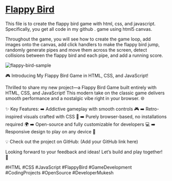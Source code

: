 # [Flappy Bird](https://youtube.com/@life_mukeshnath?si=wB7Rk_eQqd6-H0Kr)

This file is  to create the flappy bird game with html, css, and javascript. Specifically, you get all code in my github . game using html5 canvas. 

Throughout the game, you will see how to create the game loop, add images onto the canvas, add click handlers to make the flappy bird jump, randomly generate pipes and move them across the screen, detect collisions between the flappy bird and each pipe, and add a running score. 

![flappy-bird-sample](https://images.app.goo.gl/6eaXfEN9khP19W9v5)


🎮 Introducing My Flappy Bird Game in HTML, CSS, and JavaScript!

Thrilled to share my new project—a Flappy Bird Game built entirely with HTML, CSS, and JavaScript! This modern take on the classic game delivers smooth performance and a nostalgic vibe right in your browser. 🌐

✨ Key Features:
➡️ Addictive gameplay with smooth controls 🎮
➡️ Retro-inspired visuals crafted with CSS 🎨
➡️ Purely browser-based, no installations required 🌍
➡️ Open-source and fully customizable for developers 💻
➡️ Responsive design to play on any device 📱

💡 Check out the project on GitHub: (Add your GitHub link here)

Looking forward to your feedback and ideas! Let’s build and play together! 🚀

#HTML #CSS #JavaScript #FlappyBird #GameDevelopment #CodingProjects #OpenSource #DeveloperMukesh
